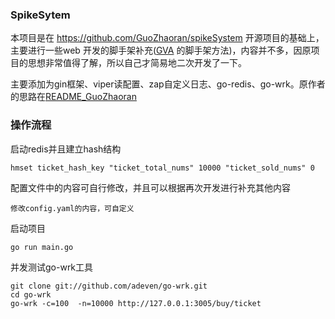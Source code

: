 ### SpikeSytem 

本项目是在 https://github.com/GuoZhaoran/spikeSystem 开源项目的基础上，主要进行一些web 开发的脚手架补充([GVA](https://www.gin-vue-admin.com/) 的脚手架方法)，内容并不多，因原项目的思想非常值得了解，所以自己才简易地二次开发了一下。

主要添加为gin框架、viper读配置、zap自定义日志、go-redis、go-wrk。原作者的思路在[README_GuoZhaoran](./README_GuoZhaoran.md)

### 操作流程

启动redis并且建立hash结构
```启动redis建立基本hash结构
hmset ticket_hash_key "ticket_total_nums" 10000 "ticket_sold_nums" 0
```
配置文件中的内容可自行修改，并且可以根据再次开发进行补充其他内容
```修改配置文件
修改config.yaml的内容，可自定义
```
启动项目
```启动项目
go run main.go
```
并发测试go-wrk工具
```并发测试
git clone git://github.com/adeven/go-wrk.git
cd go-wrk
go-wrk -c=100  -n=10000 http://127.0.0.1:3005/buy/ticket
```